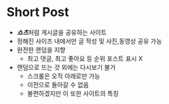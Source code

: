 # Short Post #

- ***쇼츠***처럼 게시글을 공유하는 사이트
- 정해진 사이즈 내에서만 글 작성 및 사진,동영상 공유 가능
- 완전한 랜덤을 지향
    - 최고 댓글, 최고 좋아요 등 순위 포스트 표시 X
- 랜덤으로 뜨는 것 외에는 다시보기 불가
    - 스크롤은 오직 아래로만 가능
    - 이전으로 돌아갈 수 없음
    - 불편하겠지만 이 또한 사이트의 특징




